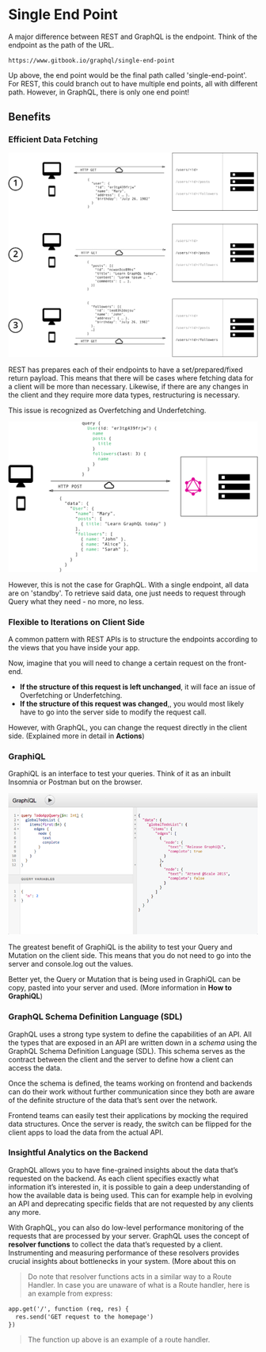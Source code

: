 # Single End Point

A major difference between REST and GraphQL is the endpoint. Think of the endpoint as the path of the URL.

```text
https://www.gitbook.io/graphql/single-end-point
```

Up above, the end point would be the final path called 'single-end-point'. For REST, this could branch out to have multiple end points, all with different path. However, in GraphQL, there is only one end point!

## Benefits

### Efficient Data Fetching

![](../.gitbook/assets/viwd5i5.png)

REST has prepares each of their endpoints to have a set/prepared/fixed return payload. This means that there will be cases where fetching data for a client will be more than necessary. Likewise, if there are any changes in the client and they require more data types, restructuring is necessary.

This issue is recognized as Overfetching and Underfetching.

![](../.gitbook/assets/uy50ghz.png)

However, this is not the case for GraphQL. With a single endpoint, all data are on 'standby'. To retrieve said data, one just needs to request through Query what they need - no more, no less.

### Flexible to Iterations on Client Side

A common pattern with REST APIs is to structure the endpoints according to the views that you have inside your app. 

Now, imagine that you will need to change a certain request on the front-end. 

* **If the structure of this request is left unchanged**, it will face an issue of Overfetching or Underfetching. 
* **If the structure of this request was changed**,, you would most likely have to go into the server side to modify the request call. 

However, with GraphQL, you can change the request directly in the client side. \(Explained more in detail in **Actions**\)

### GraphiQL

GraphiQL is an interface to test your queries. Think of it as an inbuilt Insomnia or Postman but on the browser.

![GraphiQL testing a query](../.gitbook/assets/graphiql.png)

The greatest benefit of GraphiQL is the ability to test your Query and Mutation on the client side. This means that you do not need to go into the server and console.log out the values.

Better yet, the Query or Mutation that is being used in GraphiQL can be copy, pasted into your server and used. \(More information in **How to GraphiQL**\)

### GraphQL Schema Definition Language \(SDL\)

GraphQL uses a strong type system to define the capabilities of an API. All the types that are exposed in an API are written down in a _schema_ using the GraphQL Schema Definition Language \(SDL\). This schema serves as the contract between the client and the server to define how a client can access the data.

Once the schema is defined, the teams working on frontend and backends can do their work without further communication since they both are aware of the definite structure of the data that’s sent over the network.

Frontend teams can easily test their applications by mocking the required data structures. Once the server is ready, the switch can be flipped for the client apps to load the data from the actual API.



### Insightful Analytics on the Backend

GraphQL allows you to have fine-grained insights about the data that’s requested on the backend. As each client specifies exactly what information it’s interested in, it is possible to gain a deep understanding of how the available data is being used. This can for example help in evolving an API and deprecating specific fields that are not requested by any clients any more.

With GraphQL, you can also do low-level performance monitoring of the requests that are processed by your server. GraphQL uses the concept of **resolver functions** to collect the data that’s requested by a client. Instrumenting and measuring performance of these resolvers provides crucial insights about bottlenecks in your system. \(More about this on

> Do note that resolver functions acts in a similar way to a Route Handler. In case you are unaware of what is a Route handler, here is an example from express:

```text
app.get('/', function (req, res) {
  res.send('GET request to the homepage')
})
```

> The function up above is an example of a route handler.




